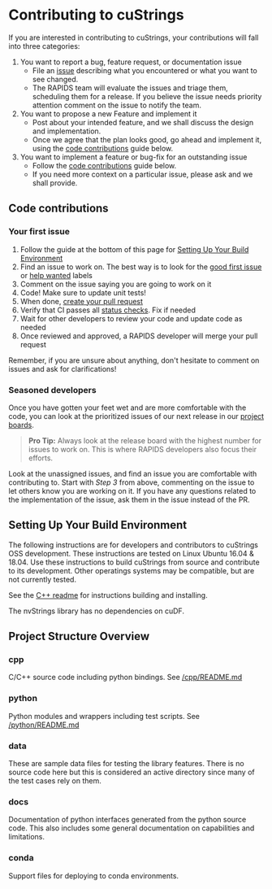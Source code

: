 # Contributing to cuStrings

If you are interested in contributing to cuStrings, your contributions will fall
into three categories:
1. You want to report a bug, feature request, or documentation issue
    - File an [issue](https://github.com/rapidsai/custrings/issues/new/choose)
    describing what you encountered or what you want to see changed.
    - The RAPIDS team will evaluate the issues and triage them, scheduling
    them for a release. If you believe the issue needs priority attention
    comment on the issue to notify the team.
2. You want to propose a new Feature and implement it
    - Post about your intended feature, and we shall discuss the design and
    implementation.
    - Once we agree that the plan looks good, go ahead and implement it, using
    the [code contributions](#code-contributions) guide below.
3. You want to implement a feature or bug-fix for an outstanding issue
    - Follow the [code contributions](#code-contributions) guide below.
    - If you need more context on a particular issue, please ask and we shall
    provide.

## Code contributions

### Your first issue

1. Follow the guide at the bottom of this page for [Setting Up Your Build Environment](#setting-up-your-build-environment)
2. Find an issue to work on. The best way is to look for the [good first issue](https://github.com/rapidsai/custrings/issues?q=is%3Aissue+is%3Aopen+label%3A%22good+first+issue%22)
    or [help wanted](https://github.com/rapidsai/custrings/issues?q=is%3Aissue+is%3Aopen+label%3A%22help+wanted%22) labels
3. Comment on the issue saying you are going to work on it
4. Code! Make sure to update unit tests!
5. When done, [create your pull request](https://github.com/rapidsai/custrings/compare)
6. Verify that CI passes all [status checks](https://help.github.com/articles/about-status-checks/). Fix if needed
7. Wait for other developers to review your code and update code as needed
8. Once reviewed and approved, a RAPIDS developer will merge your pull request

Remember, if you are unsure about anything, don't hesitate to comment on issues
and ask for clarifications!

### Seasoned developers

Once you have gotten your feet wet and are more comfortable with the code, you
can look at the prioritized issues of our next release in our [project boards](https://github.com/rapidsai/custrings/projects).

> **Pro Tip:** Always look at the release board with the highest number for
issues to work on. This is where RAPIDS developers also focus their efforts.

Look at the unassigned issues, and find an issue you are comfortable with
contributing to. Start with _Step 3_ from above, commenting on the issue to let
others know you are working on it. If you have any questions related to the
implementation of the issue, ask them in the issue instead of the PR.

## Setting Up Your Build Environment

The following instructions are for developers and contributors to cuStrings OSS development. These instructions are tested on Linux Ubuntu 16.04 & 18.04. Use these instructions to build cuStrings from source and contribute to its development.  Other operatings systems may be compatible, but are not currently tested.

See the [C++ readme](cpp/README.md) for instructions building and installing.

The nvStrings library has no dependencies on cuDF.

## Project Structure Overview

### cpp

C/C++ source code including python bindings.
See [/cpp/README.md](cpp/README.md)

### python

Python modules and wrappers including test scripts.
See [/python/README.md](python/README.md)

### data

These are sample data files for testing the library features.
There is no source code here but this is considered an active directory since many of the test cases rely on them.

### docs

Documentation of python interfaces generated from the python source code.
This also includes some general documentation on capabilities and limitations.

### conda

Support files for deploying to conda environments.
